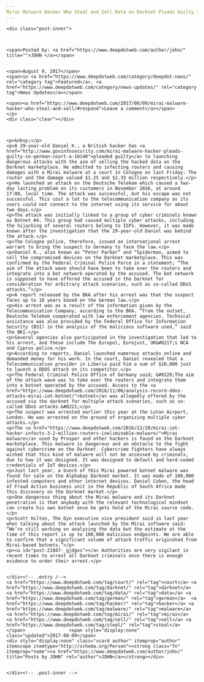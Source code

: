 ```yaml
---
Mirai Malware Hacker Who Steal and Sell Data on Darknet Pleads Guilty In A German Court
---
```

<article class="post-listing post-21847 post type-post status-publish format-standard has-post-thumbnail hentry 
 tag-court tag-darknet tag-data tag-german tag-guilty tag-hacker tag-malware tag-mirai tag-pleads tag-sell tag-steal">
    
    <div class="post-inner">
    
    
        
    <span>Posted by: <a href="https://www.deepdotweb.com/author/john/" title="">JOHN </a></span>
    
    
    <span>August 9, 2017</span>
    <span>in <a href="https://www.deepdotweb.com/category/deepdot-news/" rel="category tag">Featured</a>, <a href="https://www.deepdotweb.com/category/news-updates/" rel="category tag">News Updates</a></span>
    
    <span><a href="https://www.deepdotweb.com/2017/08/09/mirai-malware-hacker-who-steal-and-sell/#respond">Leave a comment</a></span>
    </p>
    <div class="clear"></div>
    
    
    
    <p>&nbsp;</p>
    <p>A 29-year-old Daniel K., a British hacker has <a href="http://www.govinfosecurity.com/mirai-malware-hacker-pleads-guilty-in-german-court-a-10140">pleaded guilty</a> to launching dangerous attacks with the aim of selling the hacked data on the Darknet marketplace. He admitted to infecting routers and causing damages with a Mirai malware at a court in Cologne on last Friday. The router and the damage valued $1.25 and $2.33 million respectively.</p>
    <p>He launched an attack on the Deutsche Telekom which caused a two-day lasting problem on its customers in November 2016, at around 17:00, local time. The attack was successful, but his escape was not successful. This cost a lot to the telecommunication company as its users could not connect to the internet using its service for about two days.</p>
    <p>The attack was initially linked to a group of cyber criminals known as Botnet #4. This group had caused multiple cyber attacks, including the hijacking of several routers belong to ISPs. However, it was made known after the investigation that the 29-year-old Daniel was behind the attack.</p>
    <p>The Cologne police, therefore, issued an international arrest warrant to bring the suspect to Germany to face the law.</p>
    <p>Daniel K., also known as “Peter Parker” and “Spiderman, aimed to sell the compromised devices on the Darknet marketplace. This was confirmed by the Federal Criminal Police Force in a statement; “The aim of the attack wave should have been to take over the routers and integrate into a bot network operated by the accused. The bot network is supposed to have offered the accused in the Darknet for consideration for arbitrary attack scenarios, such as so-called DDoS attacks.”</p>
    <p>A report released by the BKA after his arrest was that the suspect faces up to 10 years based on the German law.</p>
    <p>His arrest was as a result of the information given by the Telecommunication Company, according to the BKA. “From the outset, Deutsche Telekom cooperated with law enforcement agencies. Technical assistance was also provided by the Federal Office for Information Security (BSI) in the analysis of the malicious software used,” said the BKI.</p>
    <p>Several agencies also participated in the investigation that led to his arrest, and these include The Europol, Eurojust, UK&#8217;s NCA and Cyprus police.</p>
    <p>According to reports, Daniel launched numerous attacks online and demanded money for his work. In the court, Daniel revealed that a Telecommunication provider in Liberia paid him a sum of $10,000 just to launch a DDOS attack on its competitor.</p>
    <p>The Federal Criminal Police Office of Germany said; &#8220;The aim of the attack wave was to take over the routers and integrate them into a botnet operated by the accused. Access to the <a href="https://www.deepdotweb.com/2016/11/06/analysis-record-ddos-attacks-mirai-iot-botnet/">botnet</a> was allegedly offered by the accused via the darknet for multiple attack scenarios, such as so-called DDoS attacks.&#8221;</p>
    <p>The suspect was arrested earlier this year at the Luton Airport, London. He was arrested on the ground of organizing multiple cyber attacks.</p>
    <p>The <a href="https://www.deepdotweb.com/2016/12/20/mirai-iot-hacker-infects-3-2-million-routers-ineliminable-malware/">Mirai malware</a> used by Prosper and other hackers is found on the Darknet marketplace. This malware is dangerous and an obstacle to the fight against cybercrime on the Darknet. Cybercrime fighters have always wished that this kind of malware will not be accessed by criminals, due to how it was designed. It was designed to default and hard-coded credentials of IoT devices.</p>
    <p>Just last year, a bunch of this Mirai powered botnet malware was found for sale on the Alphabay Darknet market. It was made of 100,000 infested computers and other internet devices. Daniel Cohen, the head of Fraud Action business unit in the Republic of South Africa made this discovery on the Darknet market.</p>
    <p>One dangerous thing about the Mirai malware and its Darknet penetration is that anybody with the relevant technological mindset can create his own botnet once he gets hold of the Mirai source code.</p>
    <p>Scott Hilton, The Dyn executive vice president said in last year when talking about the attack launched by the Mirai software said: “We’re still working on analyzing the data but the estimate at the time of this report is up to 100,000 malicious endpoints. We are able to confirm that a significant volume of attack traffic originated from Mirai-based botnets.”</p>
    <p><a id="post-21847-_gjdgxs"></a> Authorities are very vigilant in recent times to arrest all Darknet criminals once there is enough evidence to order their arrest.</p>
    
    
    </div><!-- .entry /-->
    <a href="https://www.deepdotweb.com/tag/court/" rel="tag">court</a> <a href="https://www.deepdotweb.com/tag/darknet/" rel="tag">darknet</a> <a href="https://www.deepdotweb.com/tag/data/" rel="tag">data</a> <a href="https://www.deepdotweb.com/tag/german/" rel="tag">german</a>  <a href="https://www.deepdotweb.com/tag/hacker/" rel="tag">hacker</a> <a href="https://www.deepdotweb.com/tag/malware/" rel="tag">malware</a> <a href="https://www.deepdotweb.com/tag/mirai/" rel="tag">mirai</a>  <a href="https://www.deepdotweb.com/tag/sell/" rel="tag">sell</a> <a href="https://www.deepdotweb.com/tag/steal/" rel="tag">steal</a></span>				<span style="display:none" class="updated">2017-08-09</span>
    <div style="display:none" class="vcard author" itemprop="author" itemscope itemtype="http://schema.org/Person"><strong class="fn" itemprop="name"><a href="https://www.deepdotweb.com/author/john/" title="Posts by JOHN" rel="author">JOHN</a></strong></div>
    
    
    </div><!-- .post-inner -->
</article><!-- .post-listing -->

